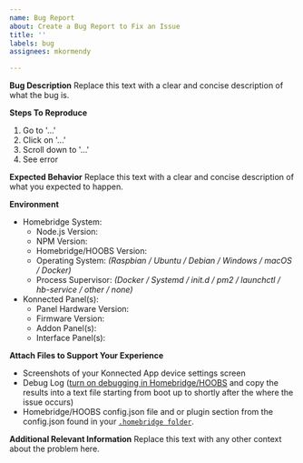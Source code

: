 ```yaml
---
name: Bug Report
about: Create a Bug Report to Fix an Issue
title: ''
labels: bug
assignees: mkormendy

---
```


**Bug Description**
Replace this text with a clear and concise description of what the bug is.

**Steps To Reproduce**
1. Go to '...'
2. Click on '...'
3. Scroll down to '...'
4. See error

**Expected Behavior**
Replace this text with a clear and concise description of what you expected to happen.

**Environment**
* Homebridge System:
  * Node.js Version: 
  * NPM Version: 
  * Homebridge/HOOBS Version: 
  * Operating System: *(Raspbian / Ubuntu / Debian / Windows / macOS / Docker)*
  * Process Supervisor: *(Docker / Systemd / init.d / pm2 / launchctl / hb-service / other / none)*
* Konnected Panel(s):
  * Panel Hardware Version: 
  * Firmware Version: 
  * Addon Panel(s): 
  * Interface Panel(s): 

**Attach Files to Support Your Experience**
 - Screenshots of your Konnected App device settings screen
 - Debug Log ([turn on debugging in Homebridge/HOOBS](https://github.com/homebridge/homebridge/wiki/Basic-Troubleshooting#debug-mode) and copy the results into a text file starting from boot up to shortly after the where the issue occurs)
 - Homebridge/HOOBS config.json file and or plugin section from the config.json found in your [```.homebridge folder```](https://github.com/homebridge/homebridge/wiki/Basic-Troubleshooting#understanding-where-your-files-are-macos).

**Additional Relevant Information**
Replace this text with any other context about the problem here.
